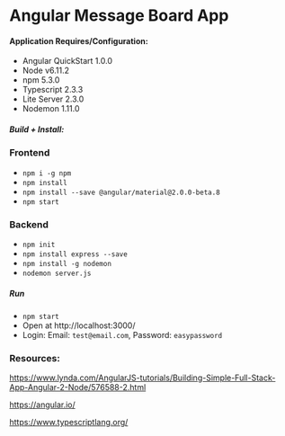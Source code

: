 Angular Message Board App
================

#### Application Requires/Configuration:
* Angular QuickStart 1.0.0
* Node v6.11.2
* npm 5.3.0
* Typescript 2.3.3
* Lite Server 2.3.0
* Nodemon 1.11.0

##### Build + Install:
### Frontend
* `npm i -g npm`
* `npm install`
* `npm install --save @angular/material@2.0.0-beta.8`
* `npm start`

### Backend
* `npm init`
* `npm install express --save`
* `npm install -g nodemon`
* `nodemon server.js`
    
##### Run
* `npm start`
* Open at http://localhost:3000/
* Login: Email: `test@email.com`, Password: `easypassword`

### Resources:
https://www.lynda.com/AngularJS-tutorials/Building-Simple-Full-Stack-App-Angular-2-Node/576588-2.html

https://angular.io/

https://www.typescriptlang.org/